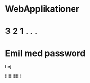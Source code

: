 WebApplikationer
=================



3 2 1 . . . 
=================




Emil med password
=================

hej


!!!!!!!!!!!!!